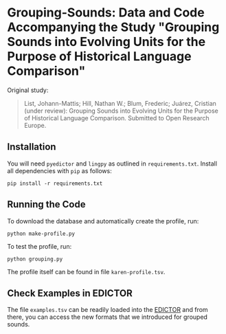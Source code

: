 # Grouping-Sounds: Data and Code Accompanying the Study "Grouping Sounds into Evolving Units for the Purpose of Historical Language Comparison"

Original study:

> List, Johann-Mattis; Hill, Nathan W.; Blum, Frederic; Juárez, Cristian (under review): Grouping Sounds into Evolving Units for the Purpose of Historical Language Comparison. Submitted to Open Research Europe.

## Installation

You will need `pyedictor` and `lingpy` as outlined in `requirements.txt`. Install all dependencies with `pip` as follows:

```
pip install -r requirements.txt
```

## Running the Code

To download the database and automatically create the profile, run:

```
python make-profile.py
```

To test the profile, run:

```
python grouping.py
```

The profile itself can be found in file `karen-profile.tsv`.

## Check Examples in EDICTOR

The file `examples.tsv` can be readily loaded into the [EDICTOR](https://digling.org/edictor) and from there, you can access the new formats that we introduced for grouped sounds.
